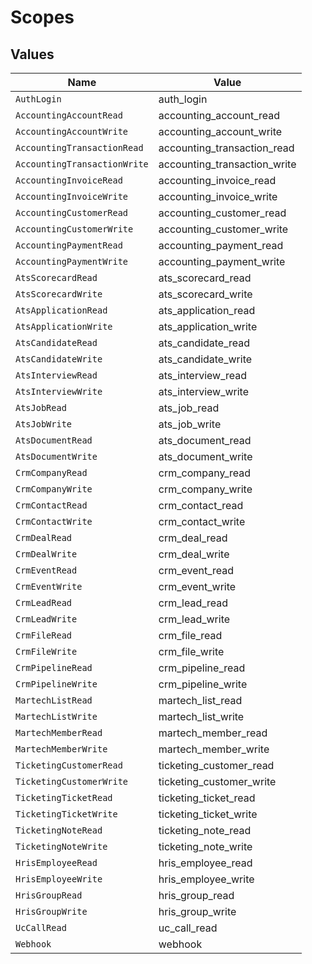 # Scopes


## Values

| Name                         | Value                        |
| ---------------------------- | ---------------------------- |
| `AuthLogin`                  | auth_login                   |
| `AccountingAccountRead`      | accounting_account_read      |
| `AccountingAccountWrite`     | accounting_account_write     |
| `AccountingTransactionRead`  | accounting_transaction_read  |
| `AccountingTransactionWrite` | accounting_transaction_write |
| `AccountingInvoiceRead`      | accounting_invoice_read      |
| `AccountingInvoiceWrite`     | accounting_invoice_write     |
| `AccountingCustomerRead`     | accounting_customer_read     |
| `AccountingCustomerWrite`    | accounting_customer_write    |
| `AccountingPaymentRead`      | accounting_payment_read      |
| `AccountingPaymentWrite`     | accounting_payment_write     |
| `AtsScorecardRead`           | ats_scorecard_read           |
| `AtsScorecardWrite`          | ats_scorecard_write          |
| `AtsApplicationRead`         | ats_application_read         |
| `AtsApplicationWrite`        | ats_application_write        |
| `AtsCandidateRead`           | ats_candidate_read           |
| `AtsCandidateWrite`          | ats_candidate_write          |
| `AtsInterviewRead`           | ats_interview_read           |
| `AtsInterviewWrite`          | ats_interview_write          |
| `AtsJobRead`                 | ats_job_read                 |
| `AtsJobWrite`                | ats_job_write                |
| `AtsDocumentRead`            | ats_document_read            |
| `AtsDocumentWrite`           | ats_document_write           |
| `CrmCompanyRead`             | crm_company_read             |
| `CrmCompanyWrite`            | crm_company_write            |
| `CrmContactRead`             | crm_contact_read             |
| `CrmContactWrite`            | crm_contact_write            |
| `CrmDealRead`                | crm_deal_read                |
| `CrmDealWrite`               | crm_deal_write               |
| `CrmEventRead`               | crm_event_read               |
| `CrmEventWrite`              | crm_event_write              |
| `CrmLeadRead`                | crm_lead_read                |
| `CrmLeadWrite`               | crm_lead_write               |
| `CrmFileRead`                | crm_file_read                |
| `CrmFileWrite`               | crm_file_write               |
| `CrmPipelineRead`            | crm_pipeline_read            |
| `CrmPipelineWrite`           | crm_pipeline_write           |
| `MartechListRead`            | martech_list_read            |
| `MartechListWrite`           | martech_list_write           |
| `MartechMemberRead`          | martech_member_read          |
| `MartechMemberWrite`         | martech_member_write         |
| `TicketingCustomerRead`      | ticketing_customer_read      |
| `TicketingCustomerWrite`     | ticketing_customer_write     |
| `TicketingTicketRead`        | ticketing_ticket_read        |
| `TicketingTicketWrite`       | ticketing_ticket_write       |
| `TicketingNoteRead`          | ticketing_note_read          |
| `TicketingNoteWrite`         | ticketing_note_write         |
| `HrisEmployeeRead`           | hris_employee_read           |
| `HrisEmployeeWrite`          | hris_employee_write          |
| `HrisGroupRead`              | hris_group_read              |
| `HrisGroupWrite`             | hris_group_write             |
| `UcCallRead`                 | uc_call_read                 |
| `Webhook`                    | webhook                      |